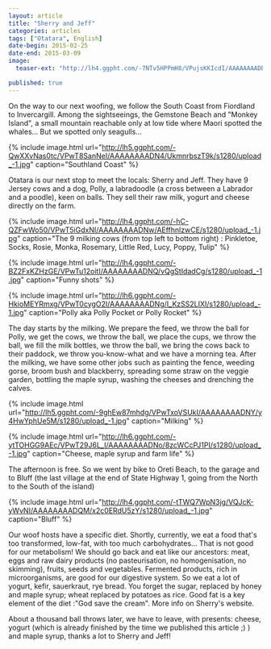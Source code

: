 ```yaml
---
layout: article
title: "Sherry and Jeff"
categories: articles
tags: ["Otatara", English]
date-begin: 2015-02-25
date-end: 2015-03-09
image: 
  teaser-ext: "http://lh4.ggpht.com/-7NTv5HPPmH8/VPujsKKIcdI/AAAAAAAADB0/mXyZuivmRro/s1280/upload_-1.jpg"

published: true
---
```


On the way to our next woofing, we follow the South Coast from Fiordland to Invercargill. Among the sightseeings, the Gemstone Beach and "Monkey Island", a small mountain reachable only at low tide where Maori spotted the whales... But we spotted only seagulls...

{% include image.html url="http://lh5.ggpht.com/-QwXXvNas0tc/VPwT8SanNeI/AAAAAAAADN4/UkmnrbszT9k/s1280/upload_-1.jpg" caption="Southland Coast" %}

Otatara is our next stop to meet the locals: Sherry and Jeff. They have 9 Jersey cows and a dog, Polly, a labradoodle (a cross between a Labrador and a poodle), keen on balls. They sell their raw milk, yogurt and cheese directly on the farm.

{% include image.html url="http://lh4.ggpht.com/-hC-QZFwWo50/VPwT5iGdxNI/AAAAAAAADNw/AEffhnlzwCE/s1280/upload_-1.jpg" caption="The 9 milking cows (from top left to bottom right) : Pinkletoe, Socks, Rosie, Monka, Rosemary, Little Red, Lucy, Poppy, Tulip" %}

{% include image.html url="http://lh4.ggpht.com/-BZ2FxKZHzGE/VPwTu12oitI/AAAAAAAADNQ/vQgStIdadCg/s1280/upload_-1.jpg" caption="Funny shots" %}

{% include image.html url="http://lh6.ggpht.com/-HkioMEYRmxg/VPwT0cygO2I/AAAAAAAADNg/I_KzSS2LIXI/s1280/upload_-1.jpg" caption="Polly aka Polly Pocket or Polly Rocket" %}

The day starts by the milking. We prepare the feed, we throw the ball for Polly, we get the cows, we throw the ball, we place the cups, we throw the ball, we fill the milk bottles, we throw the ball, we bring the cows back to their paddock, we throw you-know-what and we have a morning tea. After the milking, we have some other jobs such as painting the fence, weeding gorse, broom bush and blackberry, spreading some straw on the veggie garden, bottling the maple syrup, washing the cheeses and drenching the calves.

{% include image.html url="http://lh5.ggpht.com/-9ghEw87mhdg/VPwTxoVSUkI/AAAAAAAADNY/y4HwYphUe5M/s1280/upload_-1.jpg" caption="Milking" %}

{% include image.html url="http://lh6.ggpht.com/-ytTOHGG9AEc/VPwT29J6L_I/AAAAAAAADNo/8zcWCcPJ1PI/s1280/upload_-1.jpg" caption="Cheese, maple syrup and farm life" %}

The afternoon is free. So we went by bike to Oreti Beach, to the garage and to Bluff (the last village at the end of State Highway 1, going from the North to the South of the island)

{% include image.html url="http://lh4.ggpht.com/-tTWQ7WpN3jg/VQJcK-yWvNI/AAAAAAAADQM/x2c0ERdU5zY/s1280/upload_-1.jpg" caption="Bluff" %}

Our woof hosts have a specific diet. Shortly, currently, we eat a food that's too transformed, low-fat, with too much carbohydrates... That is not good for our metabolism! We should go back and eat like our ancestors: meat, eggs and raw dairy products (no pasteurisation, no homogenisation, no skimming), fruits, seeds and vegetables. Fermented products, rich in microorganisms, are good for our digestive system. So we eat a lot of yogurt, kefir, sauerkraut, rye bread. You forget the sugar, replaced by honey and maple syrup; wheat replaced by potatoes as rice. Good fat is a key element of the diet :"God save the cream". More info on Sherry's website.

About a thousand ball throws later, we have to leave, with presents: cheese, yogurt (which is already finished by the time we published this article ;) ) and maple syrup, thanks a lot to Sherry and Jeff!